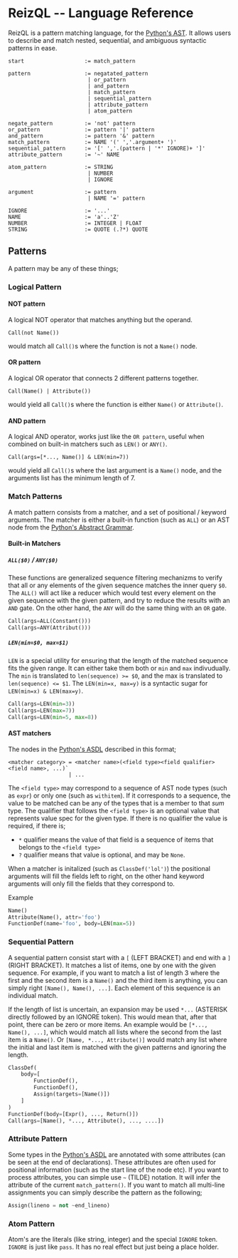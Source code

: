 # ReizQL -- Language Reference

ReizQL is a pattern matching language, for the [Python's AST](https://docs.python.org/3.8/library/ast.html#abstract-grammar). It
allows users to describe and match nested, sequential, and ambiguous syntactic patterns in ease.

```
start                   := match_pattern

pattern                 := negatated_pattern
                         | or_pattern
                         | and_pattern
                         | match_pattern
                         | sequential_pattern
                         | attribute_pattern
                         | atom_pattern

negate_pattern          := 'not' pattern
or_pattern              := pattern '|' pattern
and_pattern             := pattern '&' pattern
match_pattern           := NAME '(' ','.argument+ ')'
sequential_pattern      := '[' ','.(pattern | '*' IGNORE)+ ']'
attribute_pattern       := '~' NAME

atom_pattern            := STRING
                         | NUMBER
                         | IGNORE

argument                := pattern
                         | NAME '=' pattern

IGNORE                  := '...'
NAME                    := 'a'..'Z'
NUMBER                  := INTEGER | FLOAT
STRING                  := QUOTE (.?*) QUOTE
```

## Patterns
A pattern may be any of these things;

### Logical Pattern
#### NOT pattern
A logical NOT operator that matches anything but the operand.
```
Call(not Name())
```
would match all `Call()`s where the function is not a `Name()` node.

#### OR pattern
A logical OR operator that connects 2 different patterns together.
```
Call(Name() | Attribute())
```
would yield all `Call()`s where the function is either `Name()` or `Attribute()`.

#### AND pattern
A logical AND operator, works just like the `OR pattern`, useful when combined
on built-in matchers such as `LEN()` or `ANY()`.
```
Call(args=[*..., Name()] & LEN(min=7))
```
would yield all `Call()`s where the last argument is a `Name()` node, and the
arguments list has the minimum length of 7.


### Match Patterns

A match pattern consists from a matcher, and a set of positional / keyword
arguments. The matcher is either a built-in function (such as `ALL`) or an
AST node from the [Python's Abstract Grammar](https://docs.python.org/3.8/library/ast.html#abstract-grammar).

#### Built-in Matchers
##### `ALL($0)` / `ANY($0)`
These functions are generalized sequence filtering mechanizms to verify that
all or any elements of the given sequence matches the inner query `$0`. The `ALL()`
will act like a reducer which would test every element on the given sequence with
the given pattern, and try to reduce the results with an `AND` gate. On the other
hand, the `ANY` will do the same thing with an `OR` gate.

```py
Call(args=ALL(Constant()))
Call(args=ANY(Attribut()))
```
##### `LEN(min=$0, max=$1)`
`LEN` is a special utility for ensuring that the length of the matched sequence
fits the given range. It can either take them both or `min` and `max` indivudually.
The `min` is translated to `len(sequence) >= $0`, and the max is translated to
`len(sequence) <= $1`. The `LEN(min=x, max=y)` is a syntactic sugar for `LEN(min=x) & LEN(max=y)`.

```py
Call(args=LEN(min=3))
Call(args=LEN(max=7))
Call(args=LEN(min=5, max=8))
```

#### AST matchers
The nodes in the [Python's ASDL](https://docs.python.org/3.8/library/ast.html#abstract-grammar) described in this format;
```
<matcher category> = <matcher name>(<field type><field qualifier> <field name>, ...)`
                   | ...
```


The `<field type>` may correspond to a sequence of AST node types (such as `expr`) or only one (such as `withitem`). If it
corresponds to a sequence, the value to be matched can be any of the types that is a member to that *sum* type. The qualifier
that follows the `<field type>` is an optional value that represents value spec for the given type. If there is no qualifier
the value is required, if there is;
- `*` qualifier means the value of that field is a sequence of items that belongs to the `<field type>`
- `?` qualifier means that value is optional, and may be `None`.

When a matcher is initalized (such as `ClassDef('lol')`) the positional arguments will fill
the fields left to right, on the other hand keyword arguments will only fill the fields
that they correspond to.

Example

```py
Name()
Attribute(Name(), attr='foo')
FunctionDef(name='foo', body=LEN(max=5))
```

### Sequential Pattern

A sequential pattern consist start with a `[` (LEFT BRACKET) and end with a `]` (RIGHT
BRACKET). It matches a list of items, one by one with the given sequence. For example,
if you want to match a list of length 3 where the first and the second item is a `Name()`
and the third item is anything, you can simply right `[Name(), Name(), ...]`. Each element
of this sequence is an individual match.


If the length of list is uncertain, an expansion may be used `*...` (ASTERISK directly
followed by an IGNORE token). This would mean that, after that point, there can be zero
or more items. An example would be `[*..., Name(), ...]`, which would match all lists where
the second from the last item is a `Name()`. Or `[Name, *..., Attribute()]` would match any
list where the initial and last item is matched with the given patterns and ignoring the length.

```py
ClassDef(
    body=[
        FunctionDef(),
        FunctionDef(),
        Assign(targets=[Name()])
    ]
)
FunctionDef(body=[Expr(), ..., Return()])
Call(args=[Name(), *..., Attribute(), ..., ....])
```

### Attribute Pattern

Some types in the [Python's ASDL](https://docs.python.org/3.8/library/ast.html#abstract-grammar)
are annotated with some attributes (can be seen at the end of declarations). These attributes
are often used for positional information (such as the start line of the node etc). If you
want to process attributes, you can simple use `~` (TILDE) notation. It will infer the attribute
of the current `match_pattern()`. If you want to match all multi-line assignments you can simply
describe the pattern as the following;

```py
Assign(lineno = not ~end_lineno)
```

### Atom Pattern

Atom's are the literals (like string, integer) and the special `IGNORE` token. `IGNORE`
is just like `pass`. It has no real effect but just being a place holder.
